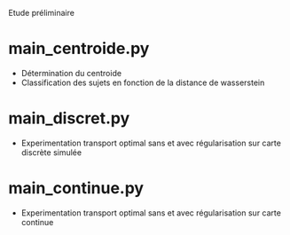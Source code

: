 Etude préliminaire
# main_centroide.py
* Détermination du centroide
* Classification des sujets en fonction de la distance de wasserstein
# main_discret.py
* Experimentation transport optimal sans et avec régularisation sur carte discrète simulée
# main_continue.py
* Experimentation transport optimal sans et avec régularisation sur carte continue